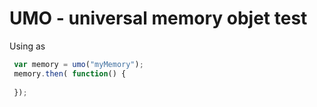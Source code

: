 # UMO - universal memory objet test

Using as

```javascript
 var memory = umo("myMemory");
 memory.then( function() {
     
 });
```


